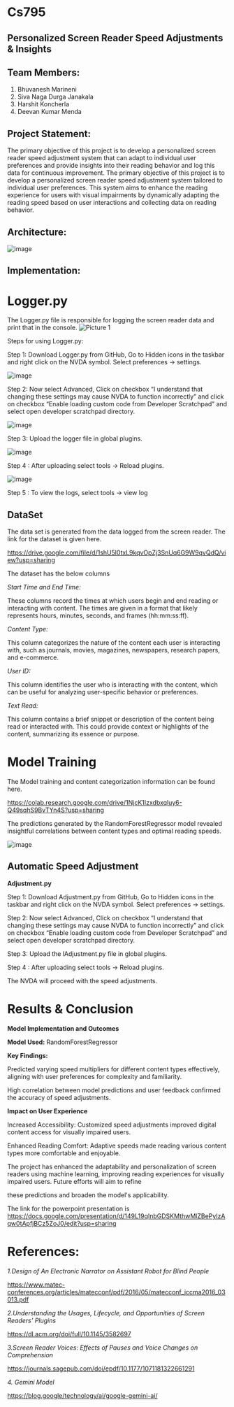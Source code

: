 # Cs795
## Personalized Screen Reader Speed Adjustments & Insights

## Team Members:
1) Bhuvanesh Marineni
2) Siva Naga Durga Janakala
3) Harshit Koncherla
4) Deevan Kumar Menda
   
## Project Statement:
The primary objective of this project is to develop a personalized screen reader speed adjustment system that can adapt to individual user preferences and provide insights into their reading behavior and log this data for continuous improvement. The primary objective of this project is to develop a personalized screen reader speed adjustment system tailored to individual user preferences. This system aims to enhance the reading experience for users with visual impairments by dynamically adapting the reading speed based on user interactions and collecting data on reading behavior.
## Architecture:
![image](https://github.com/BhuvaneshMarineni/Cs795/assets/122952070/54773dab-bb75-4fa1-a4b1-44bd642227fe)
## Implementation:
# Logger.py
The Logger.py file is responsible for logging the screen reader data and print that in the console.
![Picture 1](https://github.com/BhuvaneshMarineni/Cs795/assets/122952070/926245cd-b013-4300-8b9e-03b32683d80a)

Steps for using Logger.py:

Step 1: Download Logger.py from GitHub, Go to Hidden icons in the taskbar and right click on the NVDA symbol. Select preferences → settings.

![image](https://github.com/BhuvaneshMarineni/Cs795/assets/122952070/b9af12d0-eb7b-407e-b517-e24d980d906e)


Step 2:  Now select Advanced, Click on checkbox “I understand that changing these settings may cause NVDA to function incorrectly” and click on checkbox “Enable loading custom code from Developer Scratchpad” and select open developer scratchpad directory.

![image](https://github.com/BhuvaneshMarineni/Cs795/assets/122952070/22242fd7-466a-49de-a315-30df50b49875)


Step 3: Upload the logger file in global plugins.

![image](https://github.com/BhuvaneshMarineni/Cs795/assets/122952070/0677e3ef-0a52-4ab5-83b2-cee7a92d5a32)


Step 4 : After uploading select tools → Reload plugins.

![image](https://github.com/BhuvaneshMarineni/Cs795/assets/122952070/2be23fab-ff83-450b-b218-297ff6b86984)


Step 5 : To view the logs, select tools → view log

## DataSet

The data set is generated from the data logged from the screen reader. The link for the dataset is given here.

https://drive.google.com/file/d/1shU5l0txL9kqvOpZj3SnUq6G9W9qvQdQ/view?usp=sharing

The dataset has the below columns

*Start Time and End Time:*

These columns record the times at which users begin and end reading or interacting with content. The times are given in a format that likely represents hours, minutes, seconds, and frames (hh:mm:ss:ff).

*Content Type:*

This column categorizes the nature of the content each user is interacting with, such as journals, movies, magazines, newspapers, research papers, and e-commerce.

*User ID:*

This column identifies the user who is interacting with the content, which can be useful for analyzing user-specific behavior or preferences.

*Text Read:*

This column contains a brief snippet or description of the content being read or interacted with. This could provide context or highlights of the content, summarizing its essence or purpose.

# Model Training

The Model training and content categorization information can be found here.

https://colab.research.google.com/drive/1NjcK1Izxdbxqluy6-Q49sqhS9BvTYn4S?usp=sharing

The predictions generated by the RandomForestRegressor model revealed insightful correlations between content types and optimal reading speeds.

![image](https://github.com/BhuvaneshMarineni/Cs795/assets/122952070/39d0018f-bfc4-40b2-ba5c-f41bd8f64800)


## Automatic Speed Adjustment

**Adjustment.py**

Step 1: Download Adjustment.py from GitHub, Go to Hidden icons in the taskbar and right click on the NVDA symbol. Select preferences → settings.

Step 2:  Now select Advanced, Click on checkbox “I understand that changing these settings may cause NVDA to function incorrectly” and click on checkbox “Enable loading custom code from Developer Scratchpad” and select open developer scratchpad directory.

Step 3: Upload the lAdjustment.py file in global plugins.

Step 4 : After uploading select tools → Reload plugins.

The NVDA will proceed with the speed adjustments.

# Results & Conclusion
**Model Implementation and Outcomes**

**Model Used:** RandomForestRegressor

**Key Findings:**

Predicted varying speed multipliers for different content types effectively, aligning with user preferences for complexity and familiarity.

High correlation between model predictions and user feedback confirmed the accuracy of speed adjustments.

**Impact on User Experience**

Increased Accessibility: Customized speed adjustments improved digital content access for visually impaired users.

Enhanced Reading Comfort: Adaptive speeds made reading various content types more comfortable and enjoyable.

The project has enhanced the adaptability and personalization of screen readers using machine learning, improving reading experiences for visually impaired users. Future efforts will aim to refine 

these predictions and broaden the model's applicability.

The link for the powerpoint presentation is https://docs.google.com/presentation/d/149L19qInbGDSKMthwMlZBePyIzAqw0tApfjBCz5ZoJ0/edit?usp=sharing
# References:

*1.Design of An Electronic Narrator on Assistant Robot for Blind People*

https://www.matec-conferences.org/articles/matecconf/pdf/2016/05/matecconf_iccma2016_03013.pdf

*2.Understanding the Usages, Lifecycle, and Opportunities of Screen Readers’ Plugins*

https://dl.acm.org/doi/full/10.1145/3582697

*3.Screen Reader Voices: Effects of Pauses and Voice Changes on Comprehension*

https://journals.sagepub.com/doi/epdf/10.1177/1071181322661291

*4. Gemini Model*

https://blog.google/technology/ai/google-gemini-ai/

